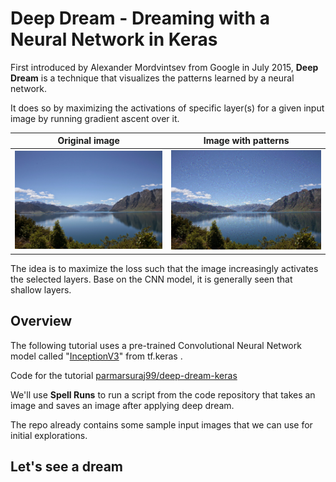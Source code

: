 # Deep Dream - Dreaming with a Neural Network in Keras

First introduced by Alexander Mordvintsev from Google in July 2015, **Deep Dream** is a technique that visualizes the patterns learned by a neural network. 

It does so by maximizing the activations of specific layer(s) for a given input image by running gradient ascent over it.

Original image             |  Image with patterns
:-------------------------:|:-------------------------:
![](https://raw.githubusercontent.com/parmarsuraj99/deep-dream-keras/master/inputs/aus.jpg)  |  ![](https://raw.githubusercontent.com/parmarsuraj99/deep-dream-keras/master/results/aus_dream.jpg)


The idea is to maximize the loss such that the image increasingly activates the selected layers. Base on the CNN model, it is generally seen that shallow layers.

## Overview

The following tutorial uses a pre-trained Convolutional Neural Network model called "[InceptionV3](https://keras.io/api/applications/inceptionv3/)" from tf.keras .

Code for the tutorial [parmarsuraj99/deep-dream-keras](https://github.com/parmarsuraj99/deep-dream-keras)

We'll use **Spell Runs** to run a script from the code repository that takes an image and saves an image after applying deep dream.

The repo already contains some sample input images that we can use for initial explorations.

## Let's see a dream
